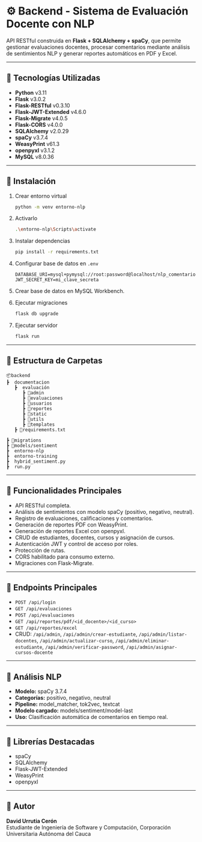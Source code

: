 # ⚙️ Backend - Sistema de Evaluación Docente con NLP

API RESTful construida en **Flask + SQLAlchemy + spaCy**, que permite gestionar evaluaciones docentes, procesar comentarios mediante análisis de sentimientos NLP y generar reportes automáticos en PDF y Excel.

---

## 📌 Tecnologías Utilizadas

- **Python** v3.11
- **Flask** v3.0.2
- **Flask-RESTful** v0.3.10
- **Flask-JWT-Extended** v4.6.0
- **Flask-Migrate** v4.0.5
- **Flask-CORS** v4.0.0
- **SQLAlchemy** v2.0.29
- **spaCy** v3.7.4
- **WeasyPrint** v61.3
- **openpyxl** v3.1.2
- **MySQL** v8.0.36

---

## 📌 Instalación

1. Crear entorno virtual

   ```bash
   python -m venv entorno-nlp
   ```

2. Activarlo

   ```bash
   .\entorno-nlp\Scripts\activate
   ```

3. Instalar dependencias

   ```bash
   pip install -r requirements.txt
   ```

4. Configurar base de datos en `.env`

   ```
   DATABASE_URI=mysql+pymysql://root:password@localhost/nlp_comentarios
   JWT_SECRET_KEY=mi_clave_secreta
   ```

5. Crear base de datos en MySQL Workbench.

6. Ejecutar migraciones

   ```bash
   flask db upgrade
   ```

7. Ejecutar servidor
   ```bash
   flask run
   ```

---

## 📌 Estructura de Carpetas

```
📦backend
┣  documentacion
   ┣  evaluación
      ┣ 📂admin
      ┣ 📂evaluaciones
      ┣ 📂usuarios
      ┣ 📂reportes
      ┣ 📂static
      ┣ 📂utils
      ┣ 📂templates
   ┣ 📜requirements.txt

┣ 📂migrations
┣ 📂models/sentiment
┣  entorno-nlp
┣  entorno-training
┣  hybrid_sentiment.py
┣  run.py

```

---

## 📌 Funcionalidades Principales

- API RESTful completa.
- Análisis de sentimientos con modelo spaCy (positivo, negativo, neutral).
- Registro de evaluaciones, calificaciones y comentarios.
- Generación de reportes PDF con WeasyPrint.
- Generación de reportes Excel con openpyxl.
- CRUD de estudiantes, docentes, cursos y asignación de cursos.
- Autenticación JWT y control de acceso por roles.
- Protección de rutas.
- CORS habilitado para consumo externo.
- Migraciones con Flask-Migrate.

---

## 📌 Endpoints Principales

- `POST /api/login`
- `GET /api/evaluaciones`
- `POST /api/evaluaciones`
- `GET /api/reportes/pdf/<id_docente>/<id_curso>`
- `GET /api/reportes/excel`
- CRUD: `/api/admin`, `/api/admin/crear-estudiante`, `/api/admin/listar-docentes`, `/api/admin/actualizar-curso`, `/api/admin/eliminar-estudiante`, `/api/admin/verificar-password`, `/api/admin/asignar-cursos-docente`

---

## 📌 Análisis NLP

- **Modelo:** spaCy 3.7.4
- **Categorías:** positivo, negativo, neutral
- **Pipeline:** model_matcher, tok2vec, textcat
- **Modelo cargado:** models/sentiment/model-last
- **Uso:** Clasificación automática de comentarios en tiempo real.

---

## 📌 Librerías Destacadas

- spaCy
- SQLAlchemy
- Flask-JWT-Extended
- WeasyPrint
- openpyxl

---

## 📌 Autor

**David Urrutia Cerón**  
Estudiante de Ingeniería de Software y Computación,
Corporación Universitaria Autónoma del Cauca
